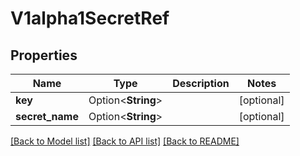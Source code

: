 # V1alpha1SecretRef

## Properties

Name | Type | Description | Notes
------------ | ------------- | ------------- | -------------
**key** | Option<**String**> |  | [optional]
**secret_name** | Option<**String**> |  | [optional]

[[Back to Model list]](../README.md#documentation-for-models) [[Back to API list]](../README.md#documentation-for-api-endpoints) [[Back to README]](../README.md)


